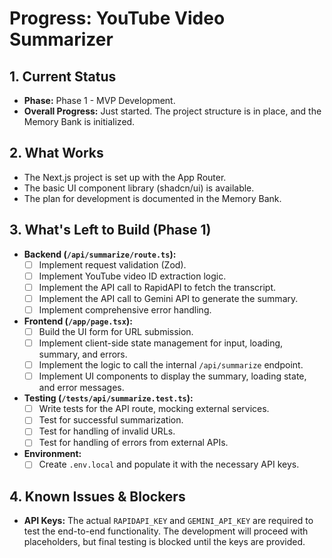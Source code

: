 # Progress: YouTube Video Summarizer

## 1. Current Status

-   **Phase:** Phase 1 - MVP Development.
-   **Overall Progress:** Just started. The project structure is in place, and the Memory Bank is initialized.

## 2. What Works

-   The Next.js project is set up with the App Router.
-   The basic UI component library (shadcn/ui) is available.
-   The plan for development is documented in the Memory Bank.

## 3. What's Left to Build (Phase 1)

-   **Backend (`/api/summarize/route.ts`):**
    -   [ ] Implement request validation (Zod).
    -   [ ] Implement YouTube video ID extraction logic.
    -   [ ] Implement the API call to RapidAPI to fetch the transcript.
    -   [ ] Implement the API call to Gemini API to generate the summary.
    -   [ ] Implement comprehensive error handling.
-   **Frontend (`/app/page.tsx`):**
    -   [ ] Build the UI form for URL submission.
    -   [ ] Implement client-side state management for input, loading, summary, and errors.
    -   [ ] Implement the logic to call the internal `/api/summarize` endpoint.
    -   [ ] Implement UI components to display the summary, loading state, and error messages.
-   **Testing (`/tests/api/summarize.test.ts`):**
    -   [ ] Write tests for the API route, mocking external services.
    -   [ ] Test for successful summarization.
    -   [ ] Test for handling of invalid URLs.
    -   [ ] Test for handling of errors from external APIs.
-   **Environment:**
    -   [ ] Create `.env.local` and populate it with the necessary API keys.

## 4. Known Issues & Blockers

-   **API Keys:** The actual `RAPIDAPI_KEY` and `GEMINI_API_KEY` are required to test the end-to-end functionality. The development will proceed with placeholders, but final testing is blocked until the keys are provided.

